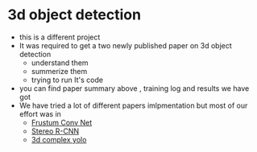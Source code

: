 
# 3d object detection 
- this is a different project 
- It was required to get a two newly published paper on 3d object detection
	-  understand them
	- summerize them 
	- trying to run It's code 
- you can find paper summary above , training log and results we have got 
- We have tried a lot of different papers imlpmentation but most of our effort was in 
	- [Frustum Conv Net](https://arxiv.org/pdf/1903.01864.pdf)
	- [Stereo R-CNN](https://arxiv.org/pdf/1902.09738.pdf)
	- [3d complex yolo](https://arxiv.org/pdf/1803.06199.pdf)
  

